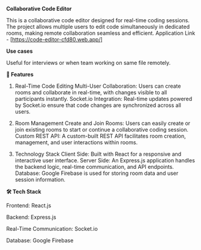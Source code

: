 **Collaborative Code Editor**

This is a collaborative code editor designed for real-time coding sessions. The project allows multiple users to edit code simultaneously in dedicated rooms, making remote collaboration seamless and efficient.
Application Link - [https://code-editor-cfd80.web.app/]

**Use cases**

Useful for interviews or when team working on same file remotely.

**🚀 Features**

1. Real-Time Code Editing
Multi-User Collaboration: Users can create rooms and collaborate in real-time, with changes visible to all participants instantly.
Socket.io Integration: Real-time updates powered by Socket.io ensure that code changes are synchronized across all users.

2. Room Management
Create and Join Rooms: Users can easily create or join existing rooms to start or continue a collaborative coding session.
Custom REST API: A custom-built REST API facilitates room creation, management, and user interactions within rooms.

3. Technology Stack
Client Side: Built with React for a responsive and interactive user interface.
Server Side: An Express.js application handles the backend logic, real-time communication, and API endpoints.
Database: Google Firebase is used for storing room data and user session information.

**🛠️ Tech Stack**

Frontend: React.js

Backend: Express.js

Real-Time Communication: Socket.io

Database: Google Firebase
